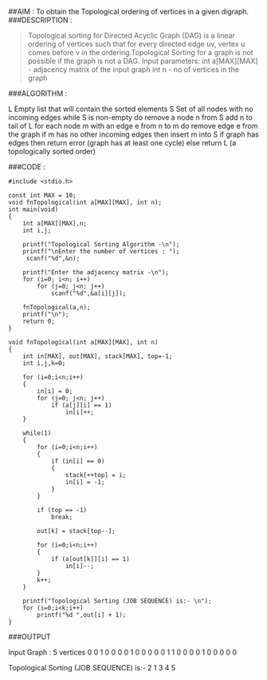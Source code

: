 ##AIM : To obtain the Topological ordering of vertices in a given digraph.
###DESCRIPTION :
>Topological sorting for Directed Acyclic Graph (DAG) is a linear ordering of vertices such that for every directed edge uv, vertex u comes before v in the ordering.Topological Sorting for a graph is not possible if the graph is not a DAG.
 Input parameters:
 int a[MAX][MAX]  - adjacency matrix of the input graph
 int n	- no of vertices in the graph
 
###ALGORITHM :

L  Empty list that will contain the sorted elements
S  Set of all nodes with no incoming edges
while S is non-empty do
    remove a node n from S
    add n to tail of L
    for each node m with an edge e from n to m do
        remove edge e from the graph
        if m has no other incoming edges then
            insert m into S
if graph has edges then
    return error (graph has at least one cycle)
else 
    return L (a topologically sorted order)</pre>



###CODE :

	#include <stdio.h>

	const int MAX = 10;
	void fnTopological(int a[MAX][MAX], int n);
	int main(void)
	{
		int a[MAX][MAX],n;
		int i,j;

		printf("Topological Sorting Algorithm -\n");
		printf("\nEnter the number of vertices : ");
		 scanf("%d",&n);

		printf("Enter the adjacency matrix -\n");
		for (i=0; i<n; i++) 
			for (j=0; j<n; j++)
				scanf("%d",&a[i][j]);

		fnTopological(a,n);
		printf("\n");
		return 0;
	}

	void fnTopological(int a[MAX][MAX], int n)
	{
		int in[MAX], out[MAX], stack[MAX], top=-1;
		int i,j,k=0;

		for (i=0;i<n;i++)
		{
			in[i] = 0;
			for (j=0; j<n; j++)
				if (a[j][i] == 1)
					in[i]++;
		}

		while(1)
		{
			for (i=0;i<n;i++)
			{
				if (in[i] == 0)
				{
					stack[++top] = i;
					in[i] = -1;
				}
			}

			if (top == -1)
				break;

			out[k] = stack[top--];

			for (i=0;i<n;i++)
			{
				if (a[out[k]][i] == 1)
					in[i]--;
			}
			k++;
		}

		printf("Topological Sorting (JOB SEQUENCE) is:- \n");
		for (i=0;i<k;i++)
			printf("%d ",out[i] + 1);
	}

###OUTPUT

Input Graph : 5 vertices
    0 0 1 0 0
    0 0 1 0 0
    0 0 0 1 1
    0 0 0 0 1
    0 0 0 0 0
    
Topological Sorting (JOB SEQUENCE) is:- 
2 1 3 4 5 </pre>
